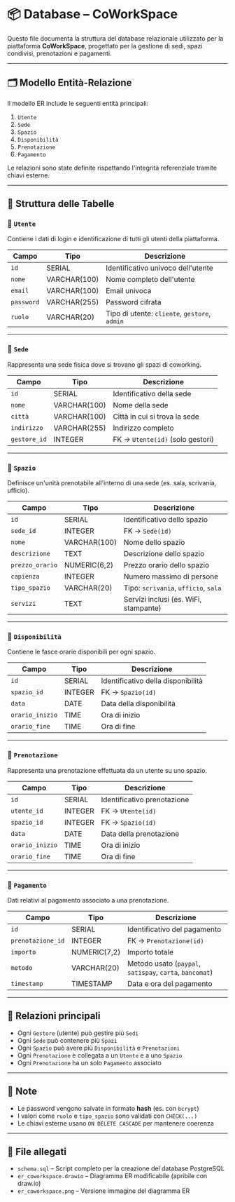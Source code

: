 # 📦 Database – CoWorkSpace

Questo file documenta la struttura del database relazionale utilizzato per la piattaforma **CoWorkSpace**, progettato per la gestione di sedi, spazi condivisi, prenotazioni e pagamenti.

---

## 🗂️ Modello Entità-Relazione

Il modello ER include le seguenti entità principali:

1. `Utente`
2. `Sede`
3. `Spazio`
4. `Disponibilità`
5. `Prenotazione`
6. `Pagamento`

Le relazioni sono state definite rispettando l'integrità referenziale tramite chiavi esterne.

---

## 🧱 Struttura delle Tabelle

### 🔹 `Utente`

Contiene i dati di login e identificazione di tutti gli utenti della piattaforma.

| Campo     | Tipo         | Descrizione                                  |
|-----------|--------------|----------------------------------------------|
| `id`      | SERIAL       | Identificativo univoco dell'utente           |
| `nome`    | VARCHAR(100) | Nome completo dell'utente                    |
| `email`   | VARCHAR(100) | Email univoca                                |
| `password`| VARCHAR(255) | Password cifrata                             |
| `ruolo`   | VARCHAR(20)  | Tipo di utente: `cliente`, `gestore`, `admin`|

---

### 🔹 `Sede`

Rappresenta una sede fisica dove si trovano gli spazi di coworking.

| Campo         | Tipo         | Descrizione                              |
|---------------|--------------|------------------------------------------|
| `id`          | SERIAL       | Identificativo della sede                |
| `nome`        | VARCHAR(100) | Nome della sede                          |
| `città`       | VARCHAR(100) | Città in cui si trova la sede            |
| `indirizzo`   | VARCHAR(255) | Indirizzo completo                       |
| `gestore_id`  | INTEGER      | FK → `Utente(id)` (solo gestori)         |

---

### 🔹 `Spazio`

Definisce un'unità prenotabile all'interno di una sede (es. sala, scrivania, ufficio).

| Campo         | Tipo         | Descrizione                              |
|---------------|--------------|------------------------------------------|
| `id`          | SERIAL       | Identificativo dello spazio              |
| `sede_id`     | INTEGER      | FK → `Sede(id)`                          |
| `nome`        | VARCHAR(100) | Nome dello spazio                        |
| `descrizione` | TEXT         | Descrizione dello spazio                 |
| `prezzo_orario`  | NUMERIC(6,2) | Prezzo orario dello spazio               |
| `capienza`    | INTEGER      | Numero massimo di persone                |
| `tipo_spazio` | VARCHAR(20)  | Tipo: `scrivania`, `ufficio`, `sala`     |
| `servizi`     | TEXT         | Servizi inclusi (es. WiFi, stampante)    |

---

### 🔹 `Disponibilità`

Contiene le fasce orarie disponibili per ogni spazio.

| Campo        | Tipo   | Descrizione                          |
|--------------|--------|--------------------------------------|
| `id`         | SERIAL | Identificativo della disponibilità   |
| `spazio_id`  | INTEGER| FK → `Spazio(id)`                    |
| `data`       | DATE   | Data della disponibilità             |
| `orario_inizio` | TIME   | Ora di inizio                        |
| `orario_fine`   | TIME   | Ora di fine                          |

---

### 🔹 `Prenotazione`

Rappresenta una prenotazione effettuata da un utente su uno spazio.

| Campo         | Tipo   | Descrizione                          |
|---------------|--------|--------------------------------------|
| `id`          | SERIAL | Identificativo prenotazione          |
| `utente_id`   | INTEGER| FK → `Utente(id)`                    |
| `spazio_id`   | INTEGER| FK → `Spazio(id)`                    |
| `data`        | DATE   | Data della prenotazione              |
| `orario_inizio`  | TIME   | Ora di inizio                        |
| `orario_fine`    | TIME   | Ora di fine                          |

---

### 🔹 `Pagamento`

Dati relativi al pagamento associato a una prenotazione.

| Campo             | Tipo         | Descrizione                          |
|-------------------|--------------|--------------------------------------|
| `id`              | SERIAL       | Identificativo del pagamento         |
| `prenotazione_id` | INTEGER      | FK → `Prenotazione(id)`              |
| `importo`         | NUMERIC(7,2) | Importo totale                       |
| `metodo`          | VARCHAR(20)  | Metodo usato (`paypal`, `satispay`, `carta`, `bancomat`) |
| `timestamp`       | TIMESTAMP    | Data e ora del pagamento             |


---

## 🧭 Relazioni principali

- Ogni `Gestore` (utente) può gestire più `Sedi`
- Ogni `Sede` può contenere più `Spazi`
- Ogni `Spazio` può avere più `Disponibilità` e `Prenotazioni`
- Ogni `Prenotazione` è collegata a un `Utente` e a uno `Spazio`
- Ogni `Prenotazione` ha un solo `Pagamento` associato

---

## 📌 Note

- Le password vengono salvate in formato **hash** (es. con `bcrypt`)
- I valori come `ruolo` e `tipo_spazio` sono validati con `CHECK(...)`
- Le chiavi esterne usano `ON DELETE CASCADE` per mantenere coerenza

---

## 📎 File allegati

- `schema.sql` – Script completo per la creazione del database PostgreSQL
- `er_coworkspace.drawio` – Diagramma ER modificabile (apribile con draw.io)
- `er_coworkspace.png` – Versione immagine del diagramma ER

